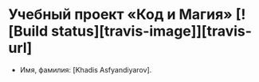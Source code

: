 # Учебный проект «Код и Магия» [![Build status][travis-image]][travis-url]

* Имя, фамилия: [Khadis Asfyandiyarov].
